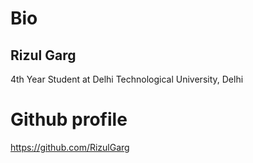 # Bio
## Rizul Garg
4th Year Student at Delhi Technological University, Delhi
# Github profile
https://github.com/RizulGarg
